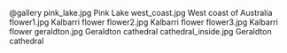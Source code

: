 @gallery
pink_lake.jpg		Pink Lake
west_coast.jpg		West coast of Australia
flower1.jpg		Kalbarri flower
flower2.jpg		Kalbarri flower
flower3.jpg		Kalbarri flower
geraldton.jpg		Geraldton cathedral
cathedral_inside.jpg		Geraldton cathedral
